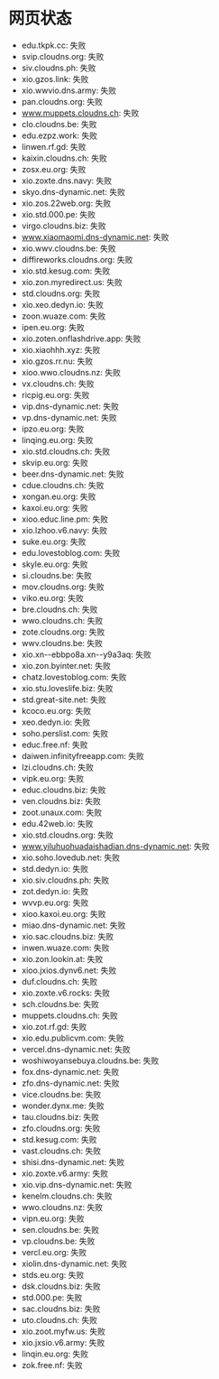 # 网页状态
- edu.tkpk.cc: 失败
- svip.cloudns.org: 失败
- siv.cloudns.ph: 失败
- xio.gzos.link: 失败
- xio.wwvio.dns.army: 失败
- pan.cloudns.org: 失败
- www.muppets.cloudns.ch: 失败
- clo.cloudns.be: 失败
- edu.ezpz.work: 失败
- linwen.rf.gd: 失败
- kaixin.cloudns.ch: 失败
- zosx.eu.org: 失败
- xio.zoxte.dns.navy: 失败
- skyo.dns-dynamic.net: 失败
- xio.zos.22web.org: 失败
- xio.std.000.pe: 失败
- virgo.cloudns.biz: 失败
- www.xiaomaomi.dns-dynamic.net: 失败
- xio.wwv.cloudns.be: 失败
- diffireworks.cloudns.org: 失败
- xio.std.kesug.com: 失败
- xio.zon.myredirect.us: 失败
- std.cloudns.org: 失败
- xio.xeo.dedyn.io: 失败
- zoon.wuaze.com: 失败
- ipen.eu.org: 失败
- xio.zoten.onflashdrive.app: 失败
- xio.xiaohhh.xyz: 失败
- xio.gzos.rr.nu: 失败
- xioo.wwo.cloudns.nz: 失败
- vx.cloudns.ch: 失败
- ricpig.eu.org: 失败
- vip.dns-dynamic.net: 失败
- vp.dns-dynamic.net: 失败
- ipzo.eu.org: 失败
- linqing.eu.org: 失败
- xio.std.cloudns.ch: 失败
- skvip.eu.org: 失败
- beer.dns-dynamic.net: 失败
- cdue.cloudns.ch: 失败
- xongan.eu.org: 失败
- kaxoi.eu.org: 失败
- xioo.educ.line.pm: 失败
- xio.lzhoo.v6.navy: 失败
- suke.eu.org: 失败
- edu.lovestoblog.com: 失败
- skyle.eu.org: 失败
- si.cloudns.be: 失败
- mov.cloudns.org: 失败
- viko.eu.org: 失败
- bre.cloudns.ch: 失败
- wwo.cloudns.ch: 失败
- zote.cloudns.org: 失败
- wwv.cloudns.be: 失败
- xio.xn--ebbpo8a.xn--y9a3aq: 失败
- xio.zon.byinter.net: 失败
- chatz.lovestoblog.com: 失败
- xio.stu.loveslife.biz: 失败
- std.great-site.net: 失败
- kcoco.eu.org: 失败
- xeo.dedyn.io: 失败
- soho.perslist.com: 失败
- educ.free.nf: 失败
- daiwen.infinityfreeapp.com: 失败
- lzi.cloudns.ch: 失败
- vipk.eu.org: 失败
- educ.cloudns.biz: 失败
- ven.cloudns.biz: 失败
- zoot.unaux.com: 失败
- edu.42web.io: 失败
- xio.std.cloudns.org: 失败
- www.yiluhuohuadaishadian.dns-dynamic.net: 失败
- xio.soho.lovedub.net: 失败
- std.dedyn.io: 失败
- xio.siv.cloudns.ph: 失败
- zot.dedyn.io: 失败
- wvvp.eu.org: 失败
- xioo.kaxoi.eu.org: 失败
- miao.dns-dynamic.net: 失败
- xio.sac.cloudns.biz: 失败
- inwen.wuaze.com: 失败
- xio.zon.lookin.at: 失败
- xioo.jxios.dynv6.net: 失败
- duf.cloudns.ch: 失败
- xio.zoxte.v6.rocks: 失败
- sch.cloudns.be: 失败
- muppets.cloudns.ch: 失败
- xio.zot.rf.gd: 失败
- xio.edu.publicvm.com: 失败
- vercel.dns-dynamic.net: 失败
- woshiwoyansebuya.cloudns.be: 失败
- fox.dns-dynamic.net: 失败
- zfo.dns-dynamic.net: 失败
- vice.cloudns.be: 失败
- wonder.dynx.me: 失败
- tau.cloudns.biz: 失败
- zfo.cloudns.org: 失败
- std.kesug.com: 失败
- vast.cloudns.ch: 失败
- shisi.dns-dynamic.net: 失败
- xio.zoxte.v6.army: 失败
- xio.vip.dns-dynamic.net: 失败
- kenelm.cloudns.ch: 失败
- wwo.cloudns.nz: 失败
- vipn.eu.org: 失败
- sen.cloudns.be: 失败
- vp.cloudns.be: 失败
- vercl.eu.org: 失败
- xiolin.dns-dynamic.net: 失败
- stds.eu.org: 失败
- dsk.cloudns.biz: 失败
- std.000.pe: 失败
- sac.cloudns.biz: 失败
- uto.cloudns.ch: 失败
- xio.zoot.myfw.us: 失败
- xio.jxsio.v6.army: 失败
- linqin.eu.org: 失败
- zok.free.nf: 失败
